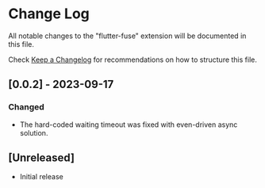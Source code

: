 # Change Log

All notable changes to the "flutter-fuse" extension will be documented in this file.

Check [Keep a Changelog](http://keepachangelog.com/) for recommendations on how to structure this file.

## [0.0.2] - 2023-09-17
  
### Changed
- The hard-coded waiting timeout was fixed with even-driven async solution.

## [Unreleased]

- Initial release